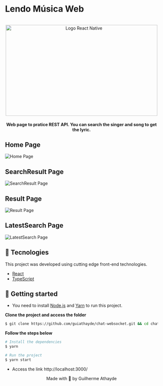 # Lendo Música Web
<div align="center">
  <br />
  <img src="https://miro.medium.com/max/1024/1*xDi2csEAWxu95IEkaNdFUQ.png" alt="Logo React Native" width="500px" height="300px">
</div>
<h4 align="center">
  Web page to pratice REST API. You can search the singer and song to get the lyric.
</h4>

## Home Page
![Home Page](https://github.com/guiathayde/Lendo-Musica-Web/blob/main/images/Home.png)

## SearchResult Page
![SearchResult Page](https://github.com/guiathayde/Lendo-Musica-Web/blob/main/images/SearchResult.png)

## Result Page
![Result Page](https://github.com/guiathayde/Lendo-Musica-Web/blob/main/images/Result.png)

## LatestSearch Page
![LatestSearch Page](https://github.com/guiathayde/Lendo-Musica-Web/blob/main/images/LatestSearch.png)

## 🧪 Tecnologies

This project was developed using cutting edge front-end technologies.

- [React](https://reactjs.org/)
- [TypeScript](https://www.typescriptlang.org/)

## 🚀 Getting started

- You need to install [Node.js](https://nodejs.org/en/download/) and [Yarn](https://yarnpkg.com/) to run this project.

**Clone the project and access the folder**

```bash
$ git clone https://github.com/guiathayde/chat-websocket.git && cd chat-websocket
```

**Follow the steps below**

```bash
# Install the dependencies
$ yarn

# Run the project
$ yarn start
```

- Access the link http://localhost:3000/

<p align="center">Made with 💜 by Guilherme Athayde</p>
